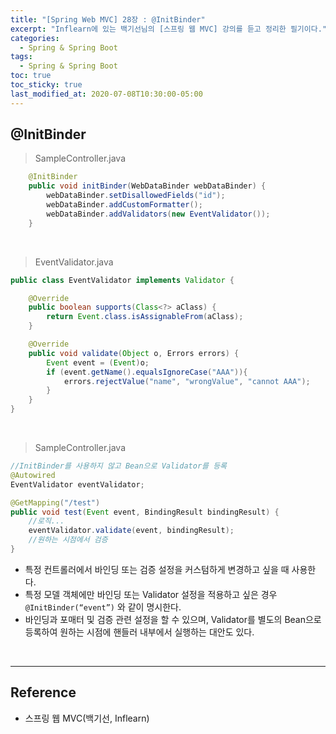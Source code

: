 ```yaml
---
title: "[Spring Web MVC] 28장 : @InitBinder"
excerpt: "Inflearn에 있는 백기선님의 [스프링 웹 MVC] 강의를 듣고 정리한 필기이다."
categories:
  - Spring & Spring Boot
tags:
  - Spring & Spring Boot
toc: true
toc_sticky: true
last_modified_at: 2020-07-08T10:30:00-05:00
---
```


## @InitBinder

> SampleController.java

```java
    @InitBinder
    public void initBinder(WebDataBinder webDataBinder) {
        webDataBinder.setDisallowedFields("id");
        webDataBinder.addCustomFormatter();
        webDataBinder.addValidators(new EventValidator());
    }
```

<br>

> EventValidator.java

```java
public class EventValidator implements Validator {

    @Override
    public boolean supports(Class<?> aClass) {
        return Event.class.isAssignableFrom(aClass);
    }

    @Override
    public void validate(Object o, Errors errors) {
        Event event = (Event)o;
        if (event.getName().equalsIgnoreCase("AAA")){
            errors.rejectValue("name", "wrongValue", "cannot AAA");
        }
    }
}
```

<br>

> SampleController.java

```java
//InitBinder를 사용하지 않고 Bean으로 Validator를 등록
@Autowired
EventValidator eventValidator;

@GetMapping("/test")
public void test(Event event, BindingResult bindingResult) {
    //로직...
    eventValidator.validate(event, bindingResult);
    //원하는 시점에서 검증
}
```

* 특정 컨트롤러에서 바인딩 또는 검증 설정을 커스텀하게 변경하고 싶을 때 사용한다.
* 특정 모델 객체에만 바인딩 또는 Validator 설정을 적용하고 싶은 경우 `@InitBinder(“event”)` 와 같이 명시한다.
* 바인딩과 포매터 및 검증 관련 설정을 할 수 있으며, Validator를 별도의 Bean으로 등록하여 원하는 시점에 핸들러 내부에서 실행하는 대안도 있다.

<br>

---

## Reference

*	스프링 웹 MVC(백기선, Inflearn)
